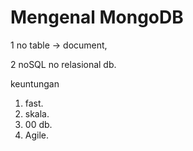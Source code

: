 # Mengenal MongoDB
1 no table -> document,

2 noSQL no relasional db.

keuntungan
1. fast.
2. skala.
3. 00 db.
4. Agile.
